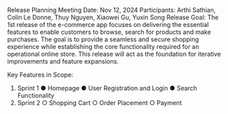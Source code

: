 Release Planning Meeting
Date: Nov 12, 2024
Participants: Arthi Sathian, Colin Le Donne, Thuy Nguyen, Xiaowei Gu, Yuxin Song
Release Goal: 
The 1st release of the e-commerce app focuses on delivering the essential features to enable customers to browse, search for products and make purchases. The goal is to provide a seamless and secure shopping experience while establishing the core functionality required for an operational online store. This release will act as the foundation for iterative improvements and feature expansions.

Key Features in Scope:
1.	Sprint 1
●	Homepage 
●	User Registration and Login
●	Search Functionality
2.	Sprint 2
○	Shopping Cart
○	Order Placement
○	Payment
